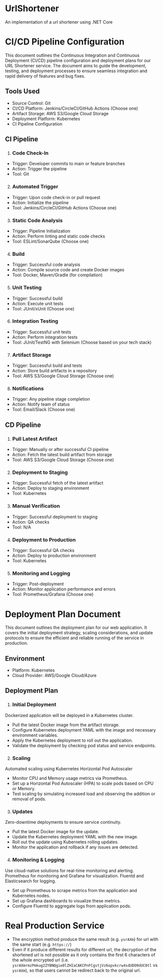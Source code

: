 # UrlShortener
An implementation of a url shortener using .NET Core

# CI/CD Pipeline Configuration
This document outlines the Continuous Integration and Continuous Deployment (CI/CD) pipeline configuration and deployment plans for our URL Shortener service. The document aims to guide the development, testing, and deployment processes to ensure seamless integration and rapid delivery of features and bug fixes.

## Tools Used
- Source Control: Git
- CI/CD Platform: Jenkins/CircleCI/GitHub Actions (Choose one)
- Artifact Storage: AWS S3/Google Cloud Storage
- Deployment Platform: Kubernetes
- CI Pipeline Configuration

## CI Pipeline
1. ### Code Check-In
- Trigger: Developer commits to main or feature branches
- Action: Trigger the pipeline
- Tool: Git

2. ### Automated Trigger
- Trigger: Upon code check-in or pull request
- Action: Initialize the pipeline
- Tool: Jenkins/CircleCI/GitHub Actions (Choose one)

3. ### Static Code Analysis
- Trigger: Pipeline Initialization
- Action: Perform linting and static code checks
- Tool: ESLint/SonarQube (Choose one)

4. ### Build
- Trigger: Successful code analysis
- Action: Compile source code and create Docker images
- Tool: Docker, Maven/Gradle (for compilation)

5. ### Unit Testing
- Trigger: Successful build
- Action: Execute unit tests
- Tool: JUnit/xUnit (Choose one)

6. ### Integration Testing
- Trigger: Successful unit tests
- Action: Perform integration tests
- Tool: JUnit/TestNG with Selenium (Choose based on your tech stack)

7. ### Artifact Storage
- Trigger: Successful build and tests
- Action: Store build artifacts in a repository
- Tool: AWS S3/Google Cloud Storage (Choose one)

8. ### Notifications
- Trigger: Any pipeline stage completion
- Action: Notify team of status
- Tool: Email/Slack (Choose one)

## CD Pipeline

1. ### Pull Latest Artifact
- Trigger: Manually or after successful CI pipeline
- Action: Fetch the latest build artifact from storage
- Tool: AWS S3/Google Cloud Storage (Choose one)

2. ### Deployment to Staging
- Trigger: Successful fetch of the latest artifact
- Action: Deploy to staging environment
- Tool: Kubernetes

3. ### Manual Verification
- Trigger: Successful deployment to staging
- Action: QA checks
- Tool: N/A

4. ### Deployment to Production
- Trigger: Successful QA checks
- Action: Deploy to production environment
- Tool: Kubernetes

5. ### Monitoring and Logging
- Trigger: Post-deployment
- Action: Monitor application performance and errors
- Tool: Prometheus/Grafana (Choose one)

# Deployment Plan Document
This document outlines the deployment plan for our web application. It covers the initial deployment strategy, scaling considerations, and update protocols to ensure the efficient and reliable running of the service in production.

## Environment
- Platform: Kubernetes
- Cloud Provider: AWS/Google Cloud/Azure

## Deployment Plan
1. ### Initial Deployment
Dockerized application will be deployed in a Kubernetes cluster.
- Pull the latest Docker image from the artifact storage.
- Configure Kubernetes deployment YAML with the image and necessary environment variables.
- Apply the Kubernetes deployment to roll out the application.
- Validate the deployment by checking pod status and service endpoints.

2. ### Scaling
Automated scaling using Kubernetes Horizontal Pod Autoscaler
- Monitor CPU and Memory usage metrics via Prometheus.
- Set up a Horizontal Pod Autoscaler (HPA) to scale pods based on CPU or Memory.
- Test scaling by simulating increased load and observing the addition or removal of pods.

3. ### Updates
Zero-downtime deployments to ensure service continuity.
- Pull the latest Docker image for the update.
- Update the Kubernetes deployment YAML with the new image.
- Roll out the update using Kubernetes rolling updates.
- Monitor the application and rollback if any issues are detected.

4. ### Monitoring & Logging
Use cloud-native solutions for real-time monitoring and alerting. Prometheus for monitoring and Grafana for visualization. Fluentd and Elasticsearch for logging.
- Set up Prometheus to scrape metrics from the application and Kubernetes nodes.
- Set up Grafana dashboards to visualize these metrics.
- Configure Fluentd to aggregate logs from application pods.

# Real Production Service
- The encryption method produce the same result (e.g. `ysrAXm`) for url with the same start (e.g. `https://`)
- Even if it produce different results for different url, the decryption of the shortened url is not possible as it only contains the first 6 characters of the whole encrypted url (i.e. `ysrAXmrmzPmkug2ZYBNQgie0lZHIaCAKCPnFCgstjVz6opvkcrw4sdUDO9dUC0tl` vs `ysrAXm`), so that users cannot be redirect back to the original url.
